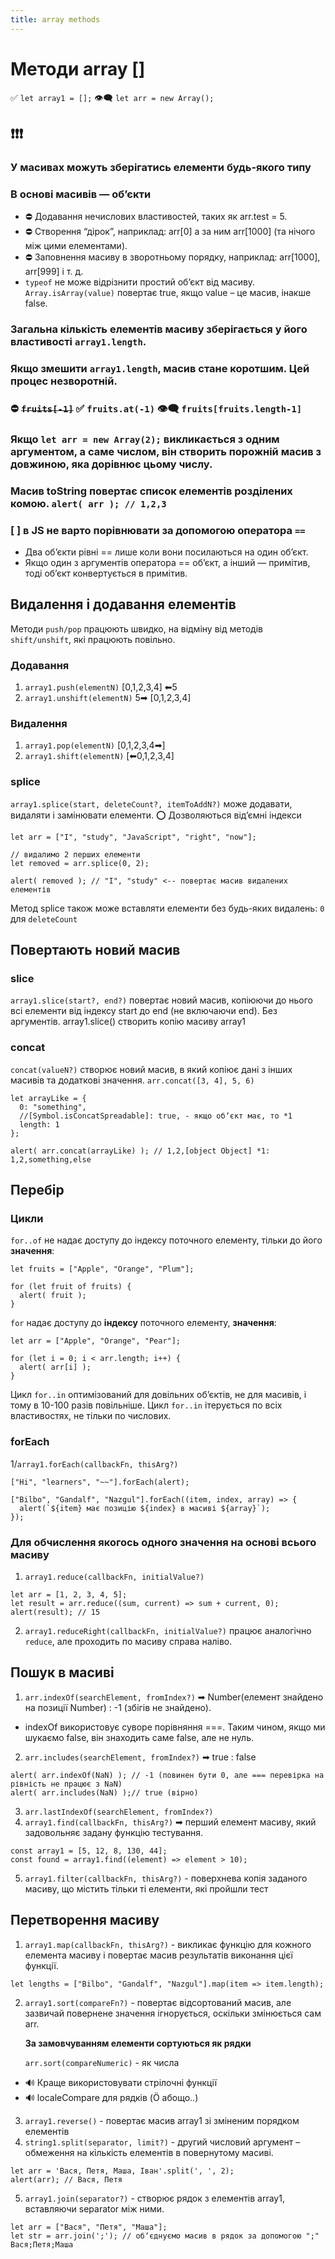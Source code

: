 ```yaml
---
title: array methods
---
```


# Методи **array []**

✅ `let array1 = [];` 👁‍🗨 `let arr = new Array();`

## ❗❗❗

### У масивах можуть зберігатись елементи будь-якого типу

### В основі масивів — об’єкти

- ⛔ Додавання нечислових властивостей, таких як arr.test = 5.
- ⛔ Створення “дірок”, наприклад: arr[0] а за ним arr[1000] (та нічого між цими елементами).
- ⛔ Заповнення масиву в зворотньому порядку, наприклад: arr[1000], arr[999] і т. д.
- `typeof` не може відрізнити простий обʼєкт від масиву. `Array.isArray(value)` повертає true, якщо value – це масив, інакше false.

### Загальна кількість елементів масиву зберігається у його властивості `array1.length`.

### Якщо змешити `array1.length`, масив стане коротшим. Цей процес незворотній.

### ⛔ ~~`fruits[-1]`~~ ✅ `fruits.at(-1)` 👁‍🗨 `fruits[fruits.length-1]`

### Якщо `let arr = new Array(2);` викликається з одним аргументом, а саме числом, він створить порожній масив з довжиною, яка дорівнює цьому числу.

### Масив toString повертає список елементів розділених комою. `alert( arr ); // 1,2,3`

### [ ] в JS не варто порівнювати за допомогою оператора `==`

- Два об’єкти рівні == лише коли вони посилаються на один об’єкт.
- Якщо один з аргументів оператора == об’єкт, а інший — примітив, тоді об’єкт конвертується в примітив.

## Видалення і додавання елементів

Методи `push/pop` працюють швидко, на відміну від методів `shift/unshift`, які працюють повільно.

### Додавання

1. `array1.push(elementN)` [0,1,2,3,4] ⬅5
2. `array1.unshift(elementN)` 5➡ [0,1,2,3,4]

### Видалення

1. `array1.pop(elementN)` [0,1,2,3,4➡]
2. `array1.shift(elementN)` [⬅0,1,2,3,4]

### splice

`array1.splice(start, deleteCount?, itemToAddN?)` може додавати, видаляти і замінювати елементи. ⭕ Дозволяються відʼємні індекси

```
let arr = ["I", "study", "JavaScript", "right", "now"];

// видалимо 2 перших елементи
let removed = arr.splice(0, 2);

alert( removed ); // "I", "study" <-- повертає масив видалених елементів
```

Метод splice також може вставляти елементи без будь-яких видалень: `0` для `deleteCount`

## Повертають новий масив

### slice

`array1.slice(start?, end?)` повертає новий масив, копіюючи до нього всі елементи від індексу start до end (не включаючи end). Без аргументів. array1.slice() створить копію масиву array1

### concat

`concat(valueN?)` створює новий масив, в який копіює дані з інших масивів та додаткові значення. `arr.concat([3, 4], 5, 6)`

```
let arrayLike = {
  0: "something",
  //[Symbol.isConcatSpreadable]: true, - якщо обʼєкт має, то *1
  length: 1
};

alert( arr.concat(arrayLike) ); // 1,2,[object Object] *1: 1,2,something,else
```

## Перебір

### Цикли

`for..of` не надає доступу до індексу поточного елементу, тільки до його **значення**:

```
let fruits = ["Apple", "Orange", "Plum"];

for (let fruit of fruits) {
  alert( fruit );
}
```

`for` надає доступу до **індексу** поточного елементу, **значення**:

```
let arr = ["Apple", "Orange", "Pear"];

for (let i = 0; i < arr.length; i++) {
  alert( arr[i] );
}
```

Цикл `for..in` оптимізований для довільних об’єктів, не для масивів, і тому в 10-100 разів повільніше. Цикл `for..in` ітерується по всіх властивостях, не тільки по числових.

### forEach

1/`array1.forEach(callbackFn, thisArg?)`

```
["Hi", "learners", "~~"].forEach(alert);

["Bilbo", "Gandalf", "Nazgul"].forEach((item, index, array) => {
  alert(`${item} має позицію ${index} в масиві ${array}`);
});
```

### Для обчислення якогось одного значення на основі всього масиву

1. `array1.reduce(callbackFn, initialValue?)`

```
let arr = [1, 2, 3, 4, 5];
let result = arr.reduce((sum, current) => sum + current, 0);
alert(result); // 15
```

2. `array1.reduceRight(callbackFn, initialValue?)` працює аналогічно `reduce`, але проходить по масиву справа наліво.

## Пошук в масиві

1. `arr.indexOf(searchElement, fromIndex?)` ➡ Number(елемент знайдено на позиції Number) : -1 (збігів не знайдено).

- indexOf використовує суворе порівняння ===. Таким чином, якщо ми шукаємо false, він знаходить саме false, але не нуль.

2. `arr.includes(searchElement, fromIndex?)` ➡ true : false

```
alert( arr.indexOf(NaN) ); // -1 (повинен бути 0, але === перевірка на рівність не працює з NaN)
alert( arr.includes(NaN) );// true (вірно)
```

3. `arr.lastIndexOf(searchElement, fromIndex?)`
4. `array1.find(callbackFn, thisArg?)` ➡ перший елемент масиву, який задовольняє задану функцію тестування.

```
const array1 = [5, 12, 8, 130, 44];
const found = array1.find((element) => element > 10);
```

5. `array1.filter(callbackFn, thisArg?)` - поверхнева копія заданого масиву, що містить тільки ті елементи, які пройшли тест

## Перетворення масиву

1. `array1.map(callbackFn, thisArg?)` - викликає функцію для кожного елемента масиву і повертає масив результатів виконання цієї функції.

```
let lengths = ["Bilbo", "Gandalf", "Nazgul"].map(item => item.length);
```

2. `array1.sort(compareFn?)` - повертає відсортований масив, але зазвичай повернене значення ігнорується, оскільки змінюється сам arr.

   **За замовчуванням елементи сортуються як рядки**

   `arr.sort(compareNumeric)` - як числа

- 🔊 Краще використовувати стрілочні функції
- 🔊 localeCompare для рядків (Ö абощо..)

3. `array1.reverse()` - повертає масив array1 зі зміненим порядком елементів
4. `string1.split(separator, limit?)` - другий числовий аргумент – обмеження на кількість елементів в повернутому масиві.

```
let arr = 'Вася, Петя, Маша, Іван'.split(', ', 2);
alert(arr); // Вася, Петя
```

5. `array1.join(separator?)` - створює рядок з елементів array1, вставляючи separator між ними.

```
let arr = ["Вася", "Петя", "Маша"];
let str = arr.join(';'); // обʼєднуємо масив в рядок за допомогою ";" Вася;Петя;Маша
```

